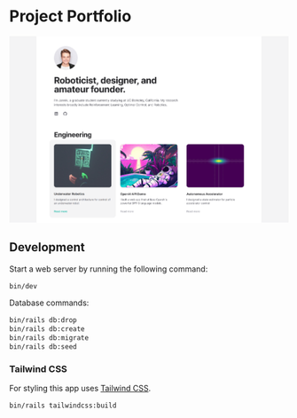 # Project Portfolio
![](https://github.com/j4nn1k/project-portfolio/blob/master/preview.png?raw=true)

## Development
Start a web server by running the following command:
```
bin/dev
```
Database commands:
```
bin/rails db:drop
bin/rails db:create
bin/rails db:migrate
bin/rails db:seed
```

### Tailwind CSS
For styling this app uses [Tailwind CSS](https://github.com/rails/tailwindcss-rails).
```
bin/rails tailwindcss:build
```
